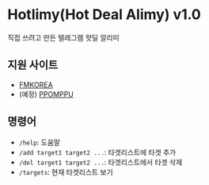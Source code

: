 # Hotlimy(Hot Deal Alimy) v1.0

직접 쓰려고 만든 텔레그램 핫딜 알리미

## 지원 사이트

- [FMKOREA](https://www.fmkorea.com/hotdeal)
- (예정) [PPOMPPU](https://www.ppomppu.co.kr/zboard/zboard.php?id=ppomppu)

## 명령어

- `/help`: 도움말
- `/add target1 target2 ...`: 타겟리스트에 타겟 추가
- `/del target1 target2 ...`: 타겟리스트에서 타겟 삭제
- `/targets`: 현재 타겟리스트 보기
